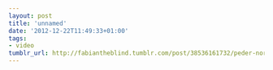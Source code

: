 ```yaml
---
layout: post
title: 'unnamed'
date: '2012-12-22T11:49:33+01:00'
tags:
- video
tumblr_url: http://fabiantheblind.tumblr.com/post/38536161732/peder-norrby-saz-trailer-for-the-short-film
---
```

